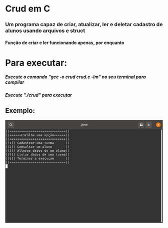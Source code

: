 # Crud em C
### Um programa capaz de criar, atualizar, ler e deletar cadastro de alunos usando arquivos e struct 
#### Função de criar e ler funcionando apenas, por enquanto
# Para executar:
##### Execute o comando "gcc -o crud crud.c -lm" no seu terminal para compilar
##### Execute "./crud" para executar
## Exemplo:
![](teste.gif)

